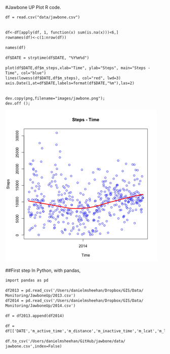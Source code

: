 #Jawbone UP Plot
R code. 

	df = read.csv("data/jawbone.csv")


	df<-df[apply(df, 1, function(x) sum(is.na(x)))<6,]
	rownames(df)<-c(1:nrow(df))

	names(df)

	df$DATE = strptime(df$DATE, "%Y%m%d")

	plot(df$DATE,df$m_steps,xlab="Time", ylab="Steps", main="Steps - Time", col="blue")
	lines(lowess(df$DATE,df$m_steps), col="red", lwd=3)
	axis.Date(1,at=df$DATE,labels=format(df$DATE,"%m"),las=2)


	dev.copy(png,filename="images/jawbone.png");
	dev.off ();



![jawbone steps](images/jawbone.png)


##First step
In Python, with pandas,

	import pandas as pd

	df2013 = pd.read_csv('/Users/danielmsheehan/Dropbox/GIS/Data/	Monitoring/JawboneUp/2013.csv')
	df2014 = pd.read_csv('/Users/danielmsheehan/Dropbox/GIS/Data/	Monitoring/JawboneUp/2014.csv')

	df = df2013.append(df2014)

	df = df[['DATE','m_active_time','m_distance','m_inactive_time','m_lcat','m_lcit','m_steps']]

	df.to_csv('/Users/danielmsheehan/GitHub/jawbone/data/	jawbone.csv',index=False)